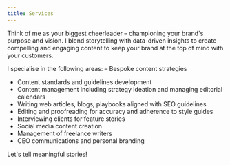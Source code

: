 ```yaml
---
title: Services
---
```


Think of me as your biggest cheerleader – championing your brand's purpose and vision. I blend storytelling with data-driven insights to create compelling and engaging content to keep your brand at the top of mind with your customers.


I specialise in the following areas: 
–  Bespoke content strategies
-  Content standards and guidelines development
-  Content management including strategy ideation and managing editorial calendars 
-  Writing web articles, blogs, playbooks aligned with SEO guidelines 
-  Editing and proofreading for accuracy and adherence to style guides 
-  Interviewing clients for feature stories
-  Social media content creation
-  Management of freelance writers 
-  CEO communications and personal branding
  



Let's tell meaningful stories!
